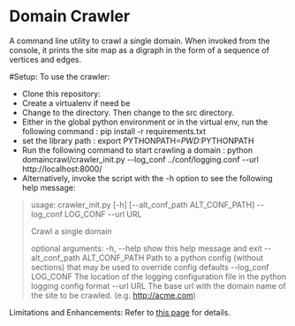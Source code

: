 Domain Crawler
=============

A command line utility to crawl a single domain. When invoked from the console, it prints the site map as a digraph in the form of a sequence of 
vertices and edges. 

#Setup:
To use the crawler:

* Clone this repository: 
* Create a virtualenv if need be
* Change to the directory. Then change to the src directory.
* Either in the global python environment or in the virtual env, run the following command : pip install -r requirements.txt
* set the library path : export PYTHONPATH=$PWD:$PYTHONPATH
* Run the following command to start crawling a domain : python domaincrawl/crawler_init.py --log_conf ../conf/logging.conf --url http://localhost:8000/
* Alternatively, invoke the script with the -h option to see the following help message:

>usage: crawler_init.py [-h] [--alt_conf_path ALT_CONF_PATH] --log_conf
>                       LOG_CONF --url URL
>
>Crawl a single domain
>
>optional arguments:
>  -h, --help            show this help message and exit
>  --alt_conf_path ALT_CONF_PATH
>                        Path to a python config (without sections) that may be
>                        used to override config defaults
>  --log_conf LOG_CONF   The location of the logging configuration file in the
>                        python logging config format
>  --url URL             The base url with the domain name of the site to be
>                        crawled. (e.g. http://acme.com)

Limitations and Enhancements:
Refer to [this page](https://github.com/planBrk/domaincrawler/wiki/Current-limitations-&-Pending-enhancements) for details.
